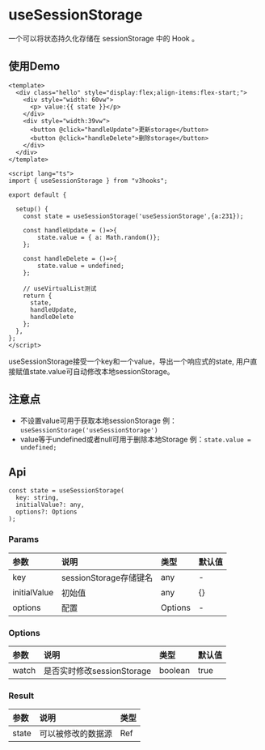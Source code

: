 # useSessionStorage

一个可以将状态持久化存储在 sessionStorage 中的 Hook 。


## 使用Demo

```vue
<template>
  <div class="hello" style="display:flex;align-items:flex-start;">
    <div style="width: 60vw">
      <p> value:{{ state }}</p>
    </div>
    <div style="width:39vw">
      <button @click="handleUpdate">更新storage</button>
      <button @click="handleDelete">删除storage</button>
    </div>
  </div>
</template>

<script lang="ts">
import { useSessionStorage } from "v3hooks";

export default {
  
  setup() {
    const state = useSessionStorage('useSessionStorage',{a:231});

    const handleUpdate = ()=>{
        state.value = { a: Math.random()};
    };

    const handleDelete = ()=>{
        state.value = undefined;
    };

    // useVirtualList测试
    return {
      state,
      handleUpdate,
      handleDelete
    };
  },
};
</script>
```

useSessionStorage接受一个key和一个value，导出一个响应式的state, 用户直接赋值state.value可自动修改本地sessionStorage。

## 注意点
* 不设置value可用于获取本地sessionStorage  例：`useSessionStorage('useSessionStorage')`
* value等于undefined或者null可用于删除本地Storage  例：`state.value = undefined;`


## Api
```
const state = useSessionStorage(
  key: string,
  initialValue?: any,
  options?: Options
);

```
### Params

| 参数 | 说明 | 类型 | 默认值 |
| :----| :---- | :---- | :---- |
| key | sessionStorage存储键名 | any	 | - |
| initialValue | 初始值 | any	 | {} |
| options | 配置 | Options	 | - |

### Options

| 参数 | 说明 | 类型 | 默认值 |
| :----| :---- | :---- | :---- |
| watch | 是否实时修改sessionStorage | boolean | true |

### Result

| 参数 | 说明 | 类型 |
| :----| :---- | :---- |
| state | 可以被修改的数据源 | Ref<any> |

